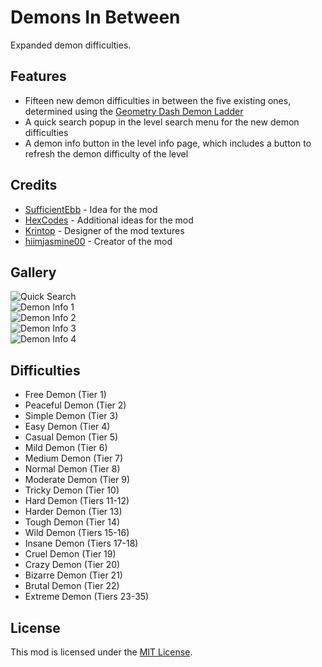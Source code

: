 # Demons In Between
Expanded demon difficulties.

## Features
- Fifteen new demon difficulties in between the five existing ones, determined using the [Geometry Dash Demon Ladder](https://gdladder.com)
- A quick search popup in the level search menu for the new demon difficulties
- A demon info button in the level info page, which includes a button to refresh the demon difficulty of the level

## Credits
- [SufficientEbb](user:20865884) - Idea for the mod
- [HexCodes](user:16858187) - Additional ideas for the mod
- [Krintop](user:7242014) - Designer of the mod textures
- [hiimjasmine00](user:7466002) - Creator of the mod

## Gallery
![Quick Search](hiimjustin000.demons_in_between/quicksearch.png?width=320)\
![Demon Info 1](hiimjustin000.demons_in_between/demon-info-1.png?width=320)\
![Demon Info 2](hiimjustin000.demons_in_between/demon-info-2.png?width=320)\
![Demon Info 3](hiimjustin000.demons_in_between/demon-info-3.png?width=320)\
![Demon Info 4](hiimjustin000.demons_in_between/demon-info-4.png?width=320)

## Difficulties
- Free Demon (Tier 1)
- Peaceful Demon (Tier 2)
- Simple Demon (Tier 3)
- Easy Demon (Tier 4)
- Casual Demon (Tier 5)
- Mild Demon (Tier 6)
- Medium Demon (Tier 7)
- Normal Demon (Tier 8)
- Moderate Demon (Tier 9)
- Tricky Demon (Tier 10)
- Hard Demon (Tiers 11-12)
- Harder Demon (Tier 13)
- Tough Demon (Tier 14)
- Wild Demon (Tiers 15-16)
- Insane Demon (Tiers 17-18)
- Cruel Demon (Tier 19)
- Crazy Demon (Tier 20)
- Bizarre Demon (Tier 21)
- Brutal Demon (Tier 22)
- Extreme Demon (Tiers 23-35)

## License
This mod is licensed under the [MIT License](https://github.com/hiimjasmine00/DemonsInBetween/blob/master/LICENSE).